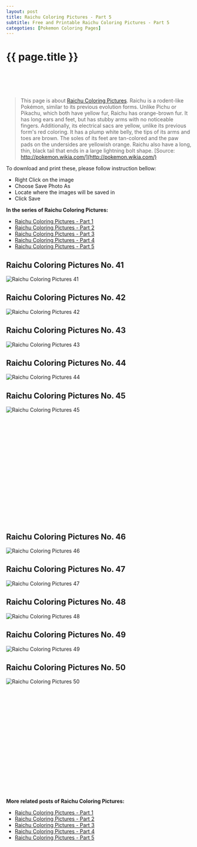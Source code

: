 ```yaml
---
layout: post
title: Raichu Coloring Pictures - Part 5
subtitle: Free and Printable Raichu Coloring Pictures - Part 5
categoties: [Pokemon Coloring Pages]
---
```

{{ page.title }}
================
<script async src="//pagead2.googlesyndication.com/pagead/js/adsbygoogle.js"></script><!-- UnderTitleAds --> <ins class="adsbygoogle" style="display:inline-block;width:468px;height:60px" data-ad-client="ca-pub-6753140515841889" data-ad-slot="4010138290"></ins><script> (adsbygoogle = window.adsbygoogle || []).push({}); </script>

> This page is about [Raichu Coloring Pictures](https://freecoloringpages.github.io/). Raichu is a rodent-like Pokémon, similar to its previous evolution forms. Unlike Pichu or Pikachu, which both have yellow fur, Raichu has orange-brown fur. It has long ears and feet, but has stubby arms with no noticeable fingers. Additionally, its electrical sacs are yellow, unlike its previous form's red coloring. It has a plump white belly, the tips of its arms and toes are brown. The soles of its feet are tan-colored and the paw pads on the undersides are yellowish orange. Raichu also have a long, thin, black tail that ends in a large lightning bolt shape. [Source: http://pokemon.wikia.com/](http://pokemon.wikia.com/)

To download and print these, please follow instruction bellow:
* Right Click on the image 
* Choose Save Photo As 
* Locate where the images will be saved in 
* Click Save

**In the series of Raichu Coloring Pictures:**

* [Raichu Coloring Pictures - Part 1](https://freecoloringpages.github.io/2017/12/11/Raichu-Coloring-Pictures-part-1.html)
* [Raichu Coloring Pictures - Part 2](https://freecoloringpages.github.io/2017/12/11/Raichu-Coloring-Pictures-part-2.html)
* [Raichu Coloring Pictures - Part 3](https://freecoloringpages.github.io/2017/12/11/Raichu-Coloring-Pictures-part-3.html)
* [Raichu Coloring Pictures - Part 4](https://freecoloringpages.github.io/2017/12/11/Raichu-Coloring-Pictures-part-4.html)
* [Raichu Coloring Pictures - Part 5](https://freecoloringpages.github.io/2017/12/11/Raichu-Coloring-Pictures-part-5.html)

## Raichu Coloring Pictures No. 41
![Raichu Coloring Pictures 41](https://freecoloringpages.github.io/img4/Raichu-Coloring-Pictures%20(41).jpg "Raichu Coloring Pictures 41")

## Raichu Coloring Pictures No. 42
![Raichu Coloring Pictures 42](https://freecoloringpages.github.io/img4/Raichu-Coloring-Pictures%20(42).jpg "Raichu Coloring Pictures 42")

## Raichu Coloring Pictures No. 43
![Raichu Coloring Pictures 43](https://freecoloringpages.github.io/img4/Raichu-Coloring-Pictures%20(43).jpg "Raichu Coloring Pictures 43")

## Raichu Coloring Pictures No. 44
![Raichu Coloring Pictures 44](https://freecoloringpages.github.io/img4/Raichu-Coloring-Pictures%20(44).jpg "Raichu Coloring Pictures 44")

## Raichu Coloring Pictures No. 45
![Raichu Coloring Pictures 45](https://freecoloringpages.github.io/img4/Raichu-Coloring-Pictures%20(45).jpg "Raichu Coloring Pictures 45")

<script async src="//pagead2.googlesyndication.com/pagead/js/adsbygoogle.js"></script><!-- Texxtonly --><ins class="adsbygoogle" style="display:inline-block;width:336px;height:280px" data-ad-client="ca-pub-6753140515841889" data-ad-slot="3207852233"></ins><script>(adsbygoogle = window.adsbygoogle || []).push({}); </script>

## Raichu Coloring Pictures No. 46
![Raichu Coloring Pictures 46](https://freecoloringpages.github.io/img4/Raichu-Coloring-Pictures%20(46).jpg "Raichu Coloring Pictures 46")

## Raichu Coloring Pictures No. 47
![Raichu Coloring Pictures 47](https://freecoloringpages.github.io/img4/Raichu-Coloring-Pictures%20(47).jpg "Raichu Coloring Pictures 47")

## Raichu Coloring Pictures No. 48
![Raichu Coloring Pictures 48](https://freecoloringpages.github.io/img4/Raichu-Coloring-Pictures%20(48).jpg "Raichu Coloring Pictures 48")

## Raichu Coloring Pictures No. 49
![Raichu Coloring Pictures 49](https://freecoloringpages.github.io/img4/Raichu-Coloring-Pictures%20(49).jpg "Raichu Coloring Pictures 49")

## Raichu Coloring Pictures No. 50
![Raichu Coloring Pictures 50](https://freecoloringpages.github.io/img4/Raichu-Coloring-Pictures%20(50).jpg "Raichu Coloring Pictures 50")

<script async src="//pagead2.googlesyndication.com/pagead/js/adsbygoogle.js"></script><!-- Texxtonly --><ins class="adsbygoogle" style="display:inline-block;width:336px;height:280px" data-ad-client="ca-pub-6753140515841889" data-ad-slot="3207852233"></ins><script>(adsbygoogle = window.adsbygoogle || []).push({}); </script>

**More related posts of Raichu Coloring Pictures:**

* [Raichu Coloring Pictures - Part 1](https://freecoloringpages.github.io/2017/12/11/Raichu-Coloring-Pictures-part-1.html)
* [Raichu Coloring Pictures - Part 2](https://freecoloringpages.github.io/2017/12/11/Raichu-Coloring-Pictures-part-2.html)
* [Raichu Coloring Pictures - Part 3](https://freecoloringpages.github.io/2017/12/11/Raichu-Coloring-Pictures-part-3.html)
* [Raichu Coloring Pictures - Part 4](https://freecoloringpages.github.io/2017/12/11/Raichu-Coloring-Pictures-part-4.html)
* [Raichu Coloring Pictures - Part 5](https://freecoloringpages.github.io/2017/12/11/Raichu-Coloring-Pictures-part-5.html)

